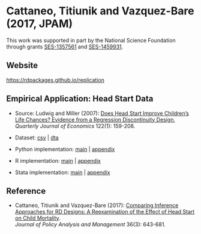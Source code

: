 # Cattaneo, Titiunik and Vazquez-Bare (2017, JPAM)

This work was supported in part by the National Science Foundation through grants [SES-1357561](https://www.nsf.gov/awardsearch/showAward?AWD_ID=1357561) and [SES-1459931](https://www.nsf.gov/awardsearch/showAward?AWD_ID=1459931).

## Website 

https://rdpackages.github.io/replication

## Empirical Application: Head Start Data

- Source: Ludwig and Miller (2007): [Does Head Start Improve Children’s Life Chances? Evidence from a Regression Discontinuity Design](https://doi.org/10.1162/qjec.122.1.159), _Quarterly Journal of Economics_ 122(1): 159-208.

- Dataset: [csv](headstart.csv) | [dta](headstart.dta)

- Python implementation: [main](CTV_2017_JPAM.py) | [appendix](CTV_2017_JPAM_Appendix.py)

- R implementation: [main](CTV_2017_JPAM.R) | [appendix](CTV_2017_JPAM_Appendix.R)

- Stata implementation: [main](CTV_2017_JPAM.do) | [appendix](CTV_2017_JPAM_Appendix.do)

## Reference

- Cattaneo, Titiunik and Vazquez-Bare (2017): [Comparing Inference Approaches for RD Designs: A Reexamination of the Effect of Head Start on Child Mortality](https://rdpackages.github.io/references/Cattaneo-Titiunik-VazquezBare_2017_JPAM.pdf).<br>
_Journal of Policy Analysis and Management_ 36(3): 643-681.

<br><br>
